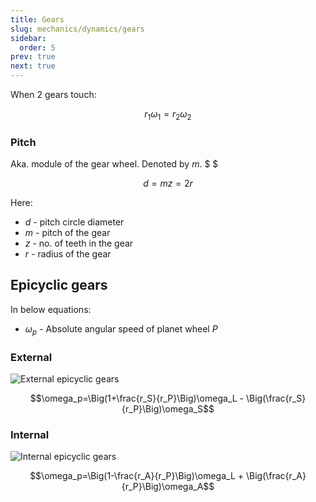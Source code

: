 ```yaml
---
title: Gears
slug: mechanics/dynamics/gears
sidebar:
  order: 5
prev: true
next: true
---
```


When 2 gears touch:

```math
r_1 \omega_1 = r_2 \omega_2
```

### Pitch

Aka. module of the gear wheel. Denoted by $m$. $ $

```math
d = mz = 2r
```

Here:

- $d$ - pitch circle diameter
- $m$ - pitch of the gear
- $z$ - no. of teeth in the gear
- $r$ - radius of the gear

## Epicyclic gears

In below equations:

- $\omega_p$ - Absolute angular speed of planet wheel $P$

### External

![External epicyclic gears](/mechanics/dynamics/epicyclic-gears-external.jpg)

```math
\omega_p=\Big(1+\frac{r_S}{r_P}\Big)\omega_L - \Big(\frac{r_S}{r_P}\Big)\omega_S
```

### Internal

![Internal epicyclic gears](/mechanics/dynamics/epicyclic-gears-internal.jpg)

```math
\omega_p=\Big(1-\frac{r_A}{r_P}\Big)\omega_L + \Big(\frac{r_A}{r_P}\Big)\omega_A
```
